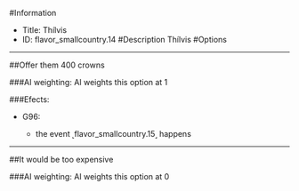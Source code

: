 #Information
 - Title: Thílvis
 - ID: flavor_smallcountry.14
#Description
Thílvis
#Options

___
##Offer them 400 crowns

###AI weighting:
AI weights this option at 1


###Efects:<ul><li>G96:</li><ul><li>the event ˻flavor_smallcountry.15˼ happens</li></ul></ul>

___
##It would be too expensive

###AI weighting:
AI weights this option at 0

